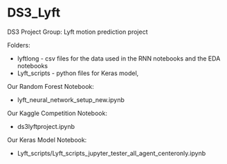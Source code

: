 # DS3_Lyft
DS3 Project Group: Lyft motion prediction project

Folders:
* lyftlong - csv files for the data used in the RNN notebooks and the EDA notebooks
* Lyft_scripts - python files for Keras model,

Our Random Forest Notebook:
* lyft_neural_network_setup_new.ipynb

Our Kaggle Competition Notebook:
* ds3lyftproject.ipynb

Our Keras Model Notebook: 
* Lyft_scripts/Lyft_scripts_jupyter_tester_all_agent_centeronly.ipynb

